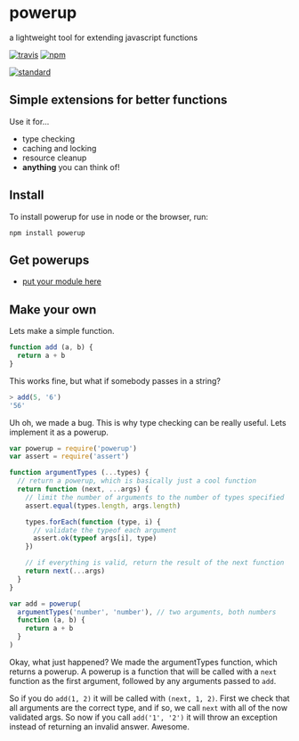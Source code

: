 # powerup
a lightweight tool for extending javascript functions

[![travis](https://img.shields.io/travis/devTristan/powerup.svg?style=flat)](https://travis-ci.org/devTristan/powerup)
[![npm](https://img.shields.io/npm/v/powerup.svg?style=flat)](https://npmjs.org/package/powerup)

[![standard](https://cdn.rawgit.com/feross/standard/master/badge.svg)](https://github.com/feross/standard)

## Simple extensions for better functions

Use it for...

* type checking
* caching and locking
* resource cleanup
* **anything** you can think of!

## Install

To install powerup for use in node or the browser, run:

```console
npm install powerup
```

## Get powerups

- [put your module here](https://github.com/devTristan/powerup/edit/master/README.md)

## Make your own

Lets make a simple function.

```javascript
function add (a, b) {
  return a + b
}
```

This works fine, but what if somebody passes in a string?

```javascript
> add(5, '6')
'56'
```

Uh oh, we made a bug. This is why type checking can be really useful. Lets implement it as a powerup.

```javascript
var powerup = require('powerup')
var assert = require('assert')

function argumentTypes (...types) {
  // return a powerup, which is basically just a cool function
  return function (next, ...args) {
    // limit the number of arguments to the number of types specified
    assert.equal(types.length, args.length)

    types.forEach(function (type, i) {
      // validate the typeof each argument
      assert.ok(typeof args[i], type)
    })

    // if everything is valid, return the result of the next function
    return next(...args)
  }
}

var add = powerup(
  argumentTypes('number', 'number'), // two arguments, both numbers
  function (a, b) {
    return a + b
  }
)
```

Okay, what just happened? We made the argumentTypes function, which returns a powerup. A powerup is a function that will be called with a `next` function as the first argument, followed by any arguments passed to `add`.

So if you do `add(1, 2)` it will be called with `(next, 1, 2)`. First we check that all arguments are the correct type, and if so, we call `next` with all of the now validated args. So now if you call `add('1', '2')` it will throw an exception instead of returning an invalid answer. Awesome.
